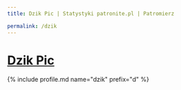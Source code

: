 ```yaml
---
title: Dzik Pic | Statystyki patronite.pl | Patromierz

permalink: /dzik
---
```


# [Dzik Pic](https://patronite.pl/dzik)

{% include profile.md name="dzik" prefix="d" %}
